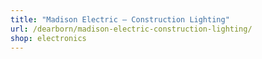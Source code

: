 ```yaml
---
title: "Madison Electric – Construction Lighting"
url: /dearborn/madison-electric-construction-lighting/
shop: electronics
---
```

